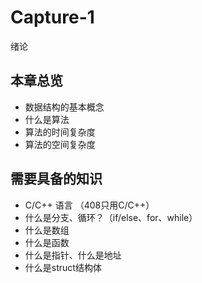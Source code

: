 # Capture-1

绪论

## 本章总览
- 数据结构的基本概念
- 什么是算法
- 算法的时间复杂度
- 算法的空间复杂度

## 需要具备的知识
- C/C++ 语言 （408只用C/C++）
- 什么是分支、循环？（if/else、for、while）
- 什么是数组
- 什么是函数
- 什么是指针、什么是地址
- 什么是struct结构体